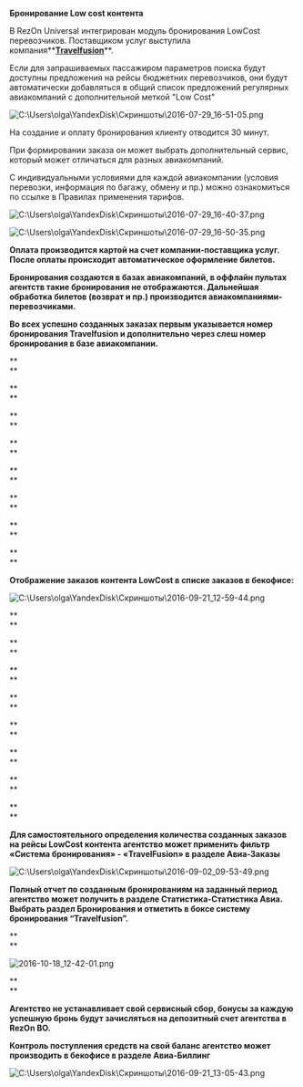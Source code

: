 **Бронирование Low cost контента**

В RezOn Universal интегрирован модуль бронирования LowCost перевозчиков. Поставщиком услуг выступила компания**[**Travelfusion**](https://www.travelfusion.com/corporate/)**.

Если для запрашиваемых пассажиром параметров поиска будут доступны предложения на рейсы бюджетних перевозчиков, они будут автоматически добавляться в общий список предложений регулярных авиакомпаний с дополнительной меткой "Low Cost"

![](https://lh6.googleusercontent.com/AP755z_I0hQ6gLKoDYaDH1mR9dNNLzlKXLMSPieCLpWQQPBp9_Ba-twd0xzv-S5SYenSE4SgDj53MV-5nNtIy-9lNkgkcVwlM7sp9WXKU5N0iw_Ws3uIa9YeCixg0tMmtrvoMimMGogUjdGI3Q "C:\Users\olga\YandexDisk\Скриншоты\2016-07-29\_16-51-05.png")

 На создание и оплату бронирования клиенту отводится 30 минут.

При формировании заказа он может выбрать дополнительный сервис, который может отличаться для разных авиакомпаний.

С индивидуальными условиями для каждой авиакомпании \(условия перевозки, информация по багажу, обмену и пр.\) можно ознакомиться по ссылке в Правилах применения тарифов.

![](https://lh3.googleusercontent.com/wllcpu4z9Pb52seL-BKvuZV-hSS3WVRpM7yh9u558ry5Q7la-cdo47PQk7HLghf0alCpHQOj6twqc0MZv699k3c-Dj9iAkvIBubMw0e14XTnOy5m7W_xH3PMkfPwPXdcnlvZ7hrJhIkE9Dk4CA "C:\Users\olga\YandexDisk\Скриншоты\2016-07-29\_16-40-37.png")

![](https://lh5.googleusercontent.com/G5Pn4n0UNygSsMSWcxeR4xdFGCNowaba3q8k_CFww9b-CZD0aCEUIMCxVftqixdlUxEVMawLpe_JdIuj_O-C4Rda3AgMaIZBh1Au9oEZ52Qp1sFQmwFm8VW8FqHEtDjvykcwL1w0fFHBnRCI4A "C:\Users\olga\YandexDisk\Скриншоты\2016-07-29\_16-50-35.png")

**Оплата производится картой на счет компании-поставщика услуг. После оплаты происходит автоматическое оформление билетов.**

**Бронирования создаются в базах авиакомпаний, в оффлайн пультах агентств такие бронирования не отображаются. Дальнейшая обработка билетов \(возврат и пр.\) производится авиакомпаниями-перевозчиками.**

**Во всех успешно созданных заказах первым указывается номер бронирования Travelfusion и дополнительно через слеш номер бронирования в базе авиакомпании.**

**  
**

**  
**

**  
**

**  
**

**  
**

**  
**

**  
**

**  
**

**Отображение заказов контента LowCost в списке заказов в бекофисе:**

![](https://lh6.googleusercontent.com/0DmkuzaMDpZ6GZxAAMPF4-pgPMyQ9JMYM0sXNdUjYzwJQz6VjxztUwfNkhGImHdYcaqSeY0eBShLWYXEI7WEcY-SldHvMfLLBfMUhZcqwkxA2PV_EtUJaEcnBjvnj64V_AjHYsBXL5rttWnUUA "C:\Users\olga\YandexDisk\Скриншоты\2016-09-21\_12-59-44.png")

**  
**

**  
**

**  
**

**  
**

**  
**

**  
**

**  
**

**  
**

**Для самостоятельного определения количества созданных заказов на рейсы LowCost контента агентство может применить фильтр «Система бронирования» - «TravelFusion» в разделе Авиа-Заказы**

![](https://lh6.googleusercontent.com/RTjXS5m56RQQSM6-lTXDJ_pDJFnvfa80ppQCO6-HsuP7yAXE9uD4pbEA9SbMpFmHemO7I_f62TrRtatCEoDQSUU5TiX1M_kWG8VlVdKwcMQxvAV6mQ3eY4RrYIYg4u5Wp5qaCD93hfcHiVFVrA "C:\Users\olga\YandexDisk\Скриншоты\2016-09-02\_09-53-49.png")

**Полный отчет по созданным бронированиям на заданный период агентство может получить в разделе Статистика-Статистика Авиа. Выбрать раздел Бронирования и отметить в боксе систему бронирования “Travelfusion”.**

**  
**

![](https://lh4.googleusercontent.com/jHfPo9X4YAAomre4qNewU1ydwx6PvZ3umo6DzowjFn8SgcVwZZrI4ITpcreUYpiFZCQHmNsZMwJBQIEtOLYzwuMuLTuuZQvsLK15aUE2zDF1pvFFgYZfpl4tmb6twOHNCvawiwp1 "2016-10-18\_12-42-01.png")

**  
**

**Агентство не устанавливает свой сервисный сбор, бонусы за каждую успешную бронь будут зачисляться на депозитный счет агентства в RezOn BO.**

**Контроль поступления средств на свой баланс агентство может производить в бекофисе в разделе Авиа-Биллинг**

![](https://lh5.googleusercontent.com/4WtVGyIrGjQp7EsAMWMPRtdRgf-YDA5PBqxhmt6bwSPa55DwVBJfImpaE76zKkWG7DWK6RyicB0ZgPoSHteenYgvbhHjfJaZ06VqVwBT0UMD4flAkwjeCnb4V_0We_Ok0h5D1Wy79VZ-d_hkdw "C:\Users\olga\YandexDisk\Скриншоты\2016-09-21\_13-05-43.png")

  


